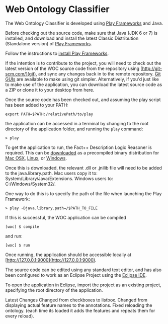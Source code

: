 Web Ontology Classifier
===

The Web Ontology Classifier is developed using [Play Frameworks](http://www.playframework.com/) and Java.

Before checking out the source code, make sure that Java (JDK 6 or 7) is installed, and download and install the latest Classic Distribution (Standalone version) of [Play Frameworks](http://www.playframework.com/download).

Follow the instructions to [install Play Frameworks](http://www.playframework.com/documentation/2.2.x/Installing).

If the intention is to contribute to the project, you will need to check out the latest version of the WOC source code from the repository using [http://git-scm.com/](git), and sync any changes back in to the remote repository. [Git GUIs](http://git-scm.com/downloads/guis) are available to make using git simpler.
Alternatively, if you'd just like to make use of the application, you can download the latest source code as a ZIP or clone it to your desktop from here.

Once the source code has been checked out, and assuming the play script has been added to your PATH:
```
export PATH=$PATH:/relativePath/to/play
```
the application can be accessed in a terminal by changing to the root directory of the application folder, and running the  `play` command:
```
> play
```

To get the application to run, the Fact++ Description Logic Reasoner is required. This can be [downloaded](https://code.google.com/p/factplusplus/downloads/list) as a precompiled binary distribution for [Mac OSX](https://code.google.com/p/factplusplus/downloads/detail?name=FaCTpp-OSX-v1.6.2.zip&can=2&q=), [Linux](https://code.google.com/p/factplusplus/downloads/detail?name=FaCTpp-linux-v1.6.2.tgz&can=2&q=), or  [Windows](https://code.google.com/p/factplusplus/downloads/detail?name=FaCTpp-win-v1.6.2.zip&can=2&q=).

Once this is downloaded, the relevant .dll or .jnilib file will need to be added to the java.library.path.
Mac users copy it to: System/Library/Java/Extensions.
Windows users to: C:/Windows/System32/.

One way to do this is to specify the path of the file when launching the Play Framework:
```
> play -Djava.library.path=/$PATH_TO_FILE
```

If this is successful, the WOC application can be compiled
```
[woc] $ compile
```
and run:
```
[woc] $ run
```

Once running, the application should be accessible locally at [http://127.0.0.1:9000](http://127.0.0.1:9000).

The source code can be edited using any standard text editor, and has also been configured to work as an Eclipse Project using the [Eclipse IDE](https://www.eclipse.org).

To open the application in Eclipse, import the project as an existing project, specifying the root directory of the application.

Latest Changes
Changed from checkboxes to listbox.
Changed from displaying actual feature names to the annotations.
Fixed reloading the ontology. (each time its loaded it adds the
features and repeats them for every reload).

